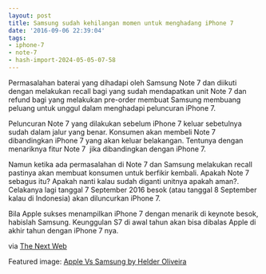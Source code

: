 ```yaml
---
layout: post
title: Samsung sudah kehilangan momen untuk menghadang iPhone 7
date: '2016-09-06 22:39:04'
tags:
- iphone-7
- note-7
- hash-import-2024-05-05-07-58
---
```


Permasalahan baterai yang dihadapi oleh Samsung Note 7 dan diikuti dengan melakukan recall bagi yang sudah mendapatkan unit Note 7 dan refund bagi yang melakukan pre-order membuat Samsung membuang peluang untuk unggul dalam menghadapi peluncuran iPhone 7.

Peluncuran Note 7 yang dilakukan sebelum iPhone 7 keluar sebetulnya sudah dalam jalur yang benar. Konsumen akan membeli Note 7 dibandingkan iPhone 7 yang akan keluar belakangan. Tentunya dengan menariknya fitur Note 7 &nbsp;jika dibandingkan dengan iPhone 7.

Namun ketika ada permasalahan di Note 7 dan Samsung melakukan recall pastinya akan membuat konsumen untuk berfikir kembali. Apakah Note 7 sebagus itu? Apakah nanti kalau sudah diganti unitnya apakah aman?. Celakanya lagi tanggal 7 September 2016 besok (atau tanggal 8 September kalau di Indonesia) akan diluncurkan iPhone 7.

Bila Apple sukses menampilkan&nbsp;iPhone 7 dengan menarik di keynote besok, habislah Samsung. Keunggulan S7 di awal tahun akan bisa dibalas Apple di akhir tahun dengan iPhone 7 nya.

via [The Next Web](http://thenextweb.com/apple/2016/09/05/apples-optimistic-about-iphone-7-sales-ramps-up-supply/)

Featured image:&nbsp;[Apple Vs Samsung by Helder Oliveira](https://dribbble.com/shots/702596-Apple-Vs-Samsung)

<!--kg-card-end: html-->